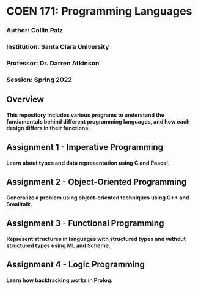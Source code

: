 # COEN 171: Programming Languages

### Author: Collin Paiz

### Institution: Santa Clara University

### Professor: Dr. Darren Atkinson

### Session: Spring 2022

## Overview

#### This repository includes various programs to understand the fundamentals behind different programming languages, and how each design differs in their functions.

## Assignment 1 - Imperative Programming

#### Learn about types and data representation using C and Pascal.

## Assignment 2 - Object-Oriented Programming

#### Generalize a problem using object-oriented techniques using C++ and Smalltalk.

## Assignment 3 - Functional Programming

#### Represent structures in languages with structured types and without structured types using ML and Scheme.

## Assignment 4 - Logic Programming

#### Learn how backtracking works in Prolog.
